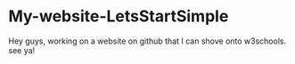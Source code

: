 # My-website-LetsStartSimple
Hey guys, working on a website on github  that I can shove onto w3schools. see ya!
